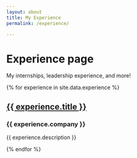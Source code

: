 ```yaml
---
layout: about
title: My Experience
permalink: /experience/

---
```


# Experience page

<p>My internships, leadership experience, and more!</p>

<div class="experience-container">
  {% for experience in site.data.experience %}
    <div class="experience-item">
      <h2>
        <a class="experience-link" href="{{ experience.title | slugify }}.html">{{ experience.title }}</a>
      </h2>
      <h3>{{ experience.company }}</h3>
      <p>{{ experience.description }}</p>
    </div>
  {% endfor %}
</div>